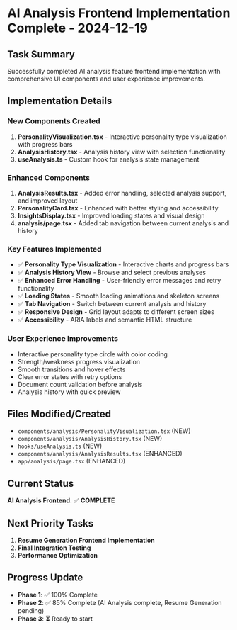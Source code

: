 # AI Analysis Frontend Implementation Complete - 2024-12-19

## Task Summary
Successfully completed AI analysis feature frontend implementation with comprehensive UI components and user experience improvements.

## Implementation Details

### New Components Created
1. **PersonalityVisualization.tsx** - Interactive personality type visualization with progress bars
2. **AnalysisHistory.tsx** - Analysis history view with selection functionality
3. **useAnalysis.ts** - Custom hook for analysis state management

### Enhanced Components
1. **AnalysisResults.tsx** - Added error handling, selected analysis support, and improved layout
2. **PersonalityCard.tsx** - Enhanced with better styling and accessibility
3. **InsightsDisplay.tsx** - Improved loading states and visual design
4. **analysis/page.tsx** - Added tab navigation between current analysis and history

### Key Features Implemented
- ✅ **Personality Type Visualization** - Interactive charts and progress bars
- ✅ **Analysis History View** - Browse and select previous analyses
- ✅ **Enhanced Error Handling** - User-friendly error messages and retry functionality
- ✅ **Loading States** - Smooth loading animations and skeleton screens
- ✅ **Tab Navigation** - Switch between current analysis and history
- ✅ **Responsive Design** - Grid layout adapts to different screen sizes
- ✅ **Accessibility** - ARIA labels and semantic HTML structure

### User Experience Improvements
- Interactive personality type circle with color coding
- Strength/weakness progress visualization
- Smooth transitions and hover effects
- Clear error states with retry options
- Document count validation before analysis
- Analysis history with quick preview

## Files Modified/Created
- `components/analysis/PersonalityVisualization.tsx` (NEW)
- `components/analysis/AnalysisHistory.tsx` (NEW)
- `hooks/useAnalysis.ts` (NEW)
- `components/analysis/AnalysisResults.tsx` (ENHANCED)
- `app/analysis/page.tsx` (ENHANCED)

## Current Status
**AI Analysis Frontend**: ✅ **COMPLETE**

## Next Priority Tasks
1. **Resume Generation Frontend Implementation**
2. **Final Integration Testing**
3. **Performance Optimization**

## Progress Update
- **Phase 1**: ✅ 100% Complete
- **Phase 2**: ✅ 85% Complete (AI Analysis complete, Resume Generation pending)
- **Phase 3**: ⏳ Ready to start